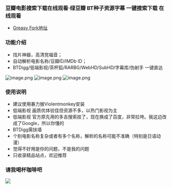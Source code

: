 
### 豆瓣电影搜索下载在线观看·绿豆瓣 BT种子资源字幕 一键搜索下载 在线观看
* [Greasy Fork地址](https://greasyfork.org/zh-CN/scripts/401525)


### 功能介绍
* 找片神器，高清党福音；
* 自动解析电影名称/豆瓣ID/IMDb ID；
* BTDigg/低端影视/茶杯狐/RARBG/WebHD/SubHD/字幕库/伪射手 一键直达

![image.png](https://i.loli.net/2020/12/10/8xzK32E7fVsUTHw.png)
![image.png](https://i.loli.net/2020/12/10/95ao83qrLQsNmjZ.png)
![image.png](https://i.loli.net/2020/12/10/6laQONzicyZwq2v.png)
<!--![image.png](https://i.loli.net/2020/12/10/xZHjEVh5mCQ3Apt.png)-->

### 使用说明
* 建议使用暴力猴Violentmonkey安装
* 低端影视 画质优体验佳但资源不多，以热门影视为主
* 低端影视 官方原先用的多吉搜索挂了，现在换成了百度，非常拉垮。我这边改成了Google，所以你懂的
* BTDigg需扶墙
* 个别电影名称复杂或者有多个名称，解析的名称可能不准确（特别是日语动漫）
* 觉得不好用是你的问题，不是我的问题
* 只收录精品站点，欢迎推荐

### 请我喝杯咖啡吧

![](https://i.loli.net/2020/10/15/OLhUg4ZpGb9l2cK.png)
